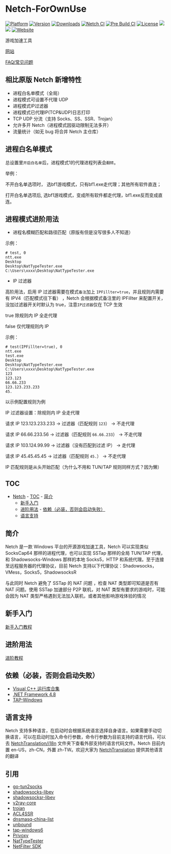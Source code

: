 # Netch-ForOwnUse

[![Platform](https://img.shields.io/badge/platform-windows-orange.svg)](https://github.com/AmazingDM/Netch-ForOwnUse)
[![Version](https://img.shields.io/github/v/release/AmazingDM/Netch-ForOwnUse)](https://github.com/AmazingDM/Netch-ForOwnUse/releases)
[![Downloads](https://img.shields.io/github/downloads/AmazingDM/Netch-ForOwnUse/total.svg)](https://github.com/AmazingDM/Netch-ForOwnUse/releases)
[![Netch CI](https://github.com/AmazingDM/Netch-ForOwnUse/workflows/Netch%20CI/badge.svg)](https://github.com/AmazingDM/Netch-ForOwnUse/actions)
[![Pre Build CI](https://github.com/AmazingDM/Netch-ForOwnUse/workflows/Pre%20Build%20CI/badge.svg)](https://github.com/AmazingDM/Netch-ForOwnUse/actions)
[![License](https://img.shields.io/badge/license-MIT-yellow.svg)](LICENSE)
[![](https://img.shields.io/badge/Telegram-频道-blue)](https://t.me/Netch) [![](https://img.shields.io/badge/Telegram-讨论组-green)](https://t.me/Netch_Discuss_Group)
[![Website](https://img.shields.io/website?url=https%3A%2F%2Fnetch.org)](https://netch.org/)

游戏加速工具

[网站](https://netch.org/)

[FAQ/常见问题](https://netch.org/#/docs/zh-CN/faq)

## 相比原版 Netch 新增特性

-   进程白名单模式（全局）
-   进程模式可设置不代理 UDP
-   进程模式IP过滤器
-   进程模式已代理IP(TCP&UDP)日志打印
-   TCP UDP 分流（支持 Socks、SS、SSR、Trojan）
-   允许多开 Netch（进程模式因驱动限制无法多开）
-   流量统计（如无 bug 将合并 Netch 主仓库）

## 进程白名单模式

总设置里`开启白名单`后，进程模式1的代理进程列表会`翻转`。

举例：

不开白名单选项时，
选bf1游戏模式，只有bf1.exe走代理；其他所有软件直连；

打开白名单选项后,
选bf1游戏模式，变成所有软件都走代理，bf1.exe反而变成直连。

## 进程模式进阶用法

-   进程名模糊匹配和路径匹配（原版有但是没写很多人不知道）

示例：

```
# test, 0
ntt.exe
Desktop
Desktop\NatTypeTester.exe
C:\Users\xxxx\Desktop\NatTypeTester.exe
```

-   IP 过滤器

高阶用法，启用 IP 过滤器需要在模式`备注`加上 `IPFillter=true`，并且规则内需要有 IPV4（匹配模式往下看） ，Netch 会根据模式备注里的 IPFillter 来配置开关，没加过滤器开关时默认为 true，注意`IP过滤器`仅在 TCP 生效

true 除规则内 IP 全走代理

false 仅代理规则内 IP

示例：

```
# test(IPFillter=true), 0
ntt.exe
test.exe
Desktop
Desktop\NatTypeTester.exe
C:\Users\xxxx\Desktop\NatTypeTester.exe
123
123.123
66.66.233
123.123.233.233
45.
```

以示例配置规则为例

IP 过滤器设置：除规则内 IP 全走代理

请求 IP 123.123.233.233 -> 过滤器（匹配规则 `123`） -> 不走代理

请求 IP 66.66.233.56 -> 过滤器（匹配规则 `66.66.233`） -> 不走代理

请求 IP 103.124.99.99 -> 过滤器（没有匹配到过滤 IP） -> 走代理

请求 IP 45.45.45.45 -> 过滤器（匹配规则 `45.`） -> 不走代理

IP 匹配规则是从头开始匹配（为什么不用和 TUN/TAP 规则同样方式？因为懒）

## TOC

-   [Netch](#Netch) - [TOC](#TOC) - [简介](#简介)
    -   [新手入门](doc/Quickstart.zh-CN.md)
    -   [进阶用法](https://github.com/NormanBB/NetchMode/blob/master/docs/README.zh-CN.md) - [依赖（必装，否则会启动失败）](#依赖（必装，否则会启动失败）)
    -   [语言支持](#语言支持)

## 简介

Netch 是一款 Windows 平台的开源游戏加速工具，Netch 可以实现类似 SocksCap64 那样的进程代理，也可以实现 SSTap 那样的全局 TUN/TAP 代理，和 Shadowsocks-Windows 那样的本地 Socks5，HTTP 和系统代理。至于连接至远程服务器的代理协议，目前 Netch 支持以下代理协议：Shadowsocks，VMess，Socks5，ShadowsocksR

与此同时 Netch 避免了 SSTap 的 NAT 问题 ，检查 NAT 类型即可知道是否有 NAT 问题。使用 SSTap 加速部分 P2P 联机，对 NAT 类型有要求的游戏时，可能会因为 NAT 类型严格遇到无法加入联机，或者其他影响游戏体验的情况

## 新手入门

[新手入门教程](Quickstart.zh-CN.md)

## 进阶用法

[进阶教程](https://github.com/NormanBB/NetchMode/blob/master/docs/README.zh-CN.md)

## 依赖（必装，否则会启动失败）

-   [Visual C++ 运行库合集](https://www.google.com/search?q=Visual+C%2B%2B+%E8%BF%90%E8%A1%8C%E5%BA%93%E5%90%88%E9%9B%86)
-   [.NET Framework 4.8](https://dotnet.microsoft.com/download/dotnet-framework/thank-you/net48-offline-installer)
-   [TAP-Windows](https://build.openvpn.net/downloads/releases/tap-windows-9.21.2.exe)

## 语言支持

Netch 支持多种语言，在启动时会根据系统语言选择自身语言。如果需要手动切换语言，可以在启动时加入命令行参数，命令行参数为目前支持的语言代码，可以去 [NetchTranslation/i18n](https://github.com/NetchX/NetchTranslation/tree/master/i18n) 文件夹下查看外部支持的语言代码文件。Netch 目前内置 en-US，zh-CN，外置 zh-TW。欢迎大家为 [NetchTranslation](https://github.com/NetchX/NetchTranslation) 提供其他语言的翻译

## 引用

-   [go-tun2socks](https://github.com/eycorsican/go-tun2socks)
-   [shadowsocks-libev](https://github.com/shadowsocks/shadowsocks-libev)
-   [shadowsocksr-libev](https://github.com/shadowsocksrr/shadowsocksr-libev)
-   [v2ray-core](https://github.com/v2ray/v2ray-core)
-   [trojan](https://github.com/trojan-gfw/trojan)
-   [ACL4SSR](https://github.com/ACL4SSR/ACL4SSR)
-   [dnsmasq-china-list](https://github.com/felixonmars/dnsmasq-china-list)
-   [unbound](https://github.com/NLnetLabs/unbound)
-   [tap-windows6](https://github.com/OpenVPN/tap-windows6)
-   [Privoxy](https://www.privoxy.org/)
-   [NatTypeTester](https://github.com/HMBSbige/NatTypeTester)
-   [NetFilter SDK](https://netfiltersdk.com/)
